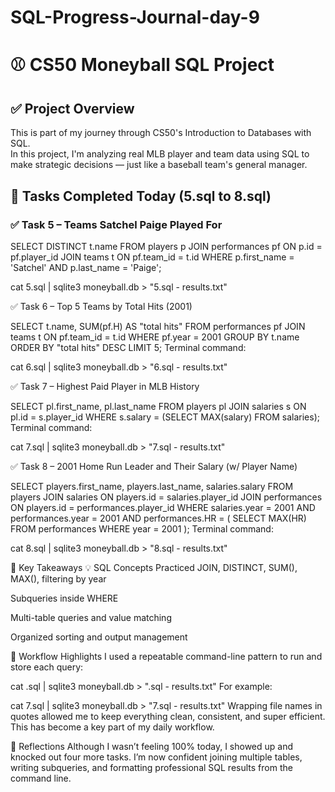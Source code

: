 # SQL-Progress-Journal-day-9

# ⚾ CS50 Moneyball SQL Project 

## ✅ Project Overview

This is part of my journey through CS50's Introduction to Databases with SQL.  
In this project, I'm analyzing real MLB player and team data using SQL to make strategic decisions — just like a baseball team's general manager.


## 📂 Tasks Completed Today (5.sql to 8.sql)

### ✅ Task 5 – Teams Satchel Paige Played For

SELECT DISTINCT t.name
FROM players p
JOIN performances pf ON p.id = pf.player_id
JOIN teams t ON pf.team_id = t.id
WHERE p.first_name = 'Satchel' AND p.last_name = 'Paige';

cat 5.sql | sqlite3 moneyball.db > "5.sql - results.txt"

✅ Task 6 – Top 5 Teams by Total Hits (2001)

SELECT t.name, SUM(pf.H) AS "total hits"
FROM performances pf
JOIN teams t ON pf.team_id = t.id
WHERE pf.year = 2001
GROUP BY t.name
ORDER BY "total hits" DESC
LIMIT 5;
Terminal command:

cat 6.sql | sqlite3 moneyball.db > "6.sql - results.txt"

✅ Task 7 – Highest Paid Player in MLB History

SELECT pl.first_name, pl.last_name
FROM players pl
JOIN salaries s ON pl.id = s.player_id
WHERE s.salary = (SELECT MAX(salary) FROM salaries);
Terminal command:

cat 7.sql | sqlite3 moneyball.db > "7.sql - results.txt"

✅ Task 8 – 2001 Home Run Leader and Their Salary (w/ Player Name)

SELECT players.first_name, players.last_name, salaries.salary
FROM players
JOIN salaries ON players.id = salaries.player_id
JOIN performances ON players.id = performances.player_id
WHERE salaries.year = 2001
  AND performances.year = 2001
  AND performances.HR = (
      SELECT MAX(HR)
      FROM performances
      WHERE year = 2001
  );
Terminal command:

cat 8.sql | sqlite3 moneyball.db > "8.sql - results.txt"

🧠 Key Takeaways
💡 SQL Concepts Practiced
JOIN, DISTINCT, SUM(), MAX(), filtering by year

Subqueries inside WHERE

Multi-table queries and value matching

Organized sorting and output management

🧰 Workflow Highlights
I used a repeatable command-line pattern to run and store each query:

cat <task>.sql | sqlite3 moneyball.db > "<task>.sql - results.txt"
For example:

cat 7.sql | sqlite3 moneyball.db > "7.sql - results.txt"
Wrapping file names in quotes allowed me to keep everything clean, consistent, and super efficient. This has become a key part of my daily workflow.

🌱 Reflections
Although I wasn’t feeling 100% today, I showed up and knocked out four more tasks. I’m now confident joining multiple tables, writing subqueries, and formatting professional SQL results from the command line.

